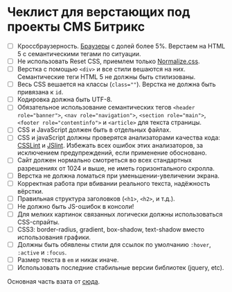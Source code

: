 # Чеклист для верстающих под проекты CMS Битрикс

- [ ] Кроссбраузерность. [Браузеры](http://browser.burtdev.net/) c долей более 5%. Верстаем на HTML 5 с семантическими тегами по ситуации.
- [ ] Не использовать Reset CSS, приемлем только [Normalize.css](http://necolas.github.io/normalize.css/).
- [ ] Верстка с помощью `<div>` и все стили вешаются на них. Семантические теги HTML 5 не должны быть стилизованы.
- [ ] Весь CSS вешается на классы (`class=""`). Верстка не должна быть привязана к `id`.
- [ ] Кодировка должна быть UTF-8.
- [ ] Обязательное использование семантических тегов `<header role="banner">`, `<nav role="navigation">`, `<section role="main">`, `<footer role="contentinfo">` и `<article>` для текста страницы.
- [ ] CSS и JavaScript должен быть в отдельных файлах.
- [ ] CSS и javaScript должны проверятся анализаторами качества кода: [CSSLint](http://csslint.net/) и [JSlint](http://www.jslint.com/). Избежать всех ошибок этих анализаторов, за исключением предупреждений, если применение обосновано.
- [ ] Сайт должен нормально смотреться во всех стандартных разрешениях от 1024 и выше, не иметь горизонтального скролла.
- [ ] Верстка не должна ломаться при уменьшении-увеличении экрана.
- [ ] Корректная работа при вбивании реального текста, надёжность вёрстки.
- [ ] Правильная структура заголовков (`<h1>`, `<h2>`, и т.д.).
- [ ] Не должно быть JS-ошибок в консоли!
- [ ] Для мелких картинок связанных логически должны использоваться CSS-спрайты.
- [ ] CSS3: border-radius, gradient, box-shadow, text-shadow вместо использования графики.
- [ ] Должны быть обявлены стили для ссылок по умолчанию `:hover`, `:active` и `:focus`.
- [ ] Размер текста в `em` и никак иначе.
- [ ] Использовать последние стабильные версии библиотек (jquery, etc).

Основная часть взата от [сюда](http://handleman.ru/12-checklist-for-front-end-developer.html).